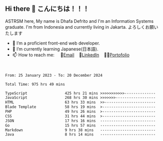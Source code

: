 ## Hi there 👋 こんにちは！！！
ASTRSM here, My name is Dhafa Defrito and I'm an Information Systems graduate. I'm from Indonesia and currently living in Jakarta. よろしくお願いたします

- 🔭 I’m a proficient front-end web developer.
- 🌱 I’m currently learning Japanese(日本語).
- 📫 How to reach me: &nbsp;&nbsp;&nbsp;&nbsp;📧[Email](ddefrito@gmail.com)&nbsp;&nbsp;&nbsp;&nbsp;💼[LinkedIn](https://www.linkedin.com/in/dhafa-defrita-rama-yudistira-9357a9229/)&nbsp;&nbsp;&nbsp;&nbsp;👨‍🎨[Portofolio](https://ddefrito.vercel.app/)
<br>
<!-- <p align="left">
<a href="https://github.com/ASTRSM">
  <img height="180em" src="https://github-readme-stats-eight-theta.vercel.app/api?username=ASTRSM&show_icons=true&theme=dracula&include_all_commits=true&count_private=true"/>
  <img height="180em" src="https://github-readme-stats-eight-theta.vercel.app/api/top-langs/?username=ASTRSM&layout=compact&langs_count=8&theme=dracula"/>
</a>
</p> -->

<!--START_SECTION:waka-->

```txt
From: 25 January 2023 - To: 20 December 2024

Total Time: 975 hrs 49 mins

TypeScript                 425 hrs 21 mins >>>>>>>>>>>--------------   43.59 %
JavaScript                 268 hrs 30 mins >>>>>>>------------------   27.52 %
HTML                       63 hrs 33 mins  >>-----------------------   06.51 %
Blade Template             58 hrs 19 mins  >------------------------   05.98 %
PHP                        49 hrs 26 mins  >------------------------   05.07 %
CSS                        31 hrs 44 mins  >------------------------   03.25 %
JSON                       17 hrs 16 mins  -------------------------   01.77 %
Go                         15 hrs 57 mins  -------------------------   01.63 %
Markdown                   9 hrs 38 mins   -------------------------   00.99 %
Java                       8 hrs 14 mins   -------------------------   00.84 %
```

<!--END_SECTION:waka-->
